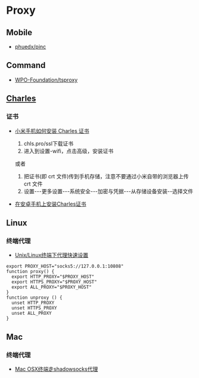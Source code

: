 # Proxy

## Mobile

- [phuedx/pinc](https://github.com/phuedx/pinc)

## Command

- [WPO-Foundation/tsproxy](https://github.com/WPO-Foundation/tsproxy)

## [Charles](https://www.charlesproxy.com)

### 证书

- [小米手机如何安装 Charles 证书](https://testerhome.com/topics/9445)

    1. chls.pro/ssl下载证书
    2. 进入到设置-wifi，点击高级，安装证书

    或者

    1. 把证书(即 crt 文件)传到手机存储，注意不要通过小米自带的浏览器上传 crt 文件
    2. 设置---更多设置---系统安全---加密与凭据---从存储设备安装--选择文件

- [在安卓手机上安装Charles证书](https://cosmeapp.github.io/2017/09/26/install-charles-certificate-android/)

## Linux

### 终端代理

- [Unix/Linux终端下代理快速设置](http://sunisdown.me/unixlinuxzhong-duan-xia-dai-li-kuai-su-she-zhi.html)

```shell
export PROXY_HOST="socks5://127.0.0.1:10808"
function proxy() {
  export HTTP_PROXY="$PROXY_HOST"
  export HTTPS_PROXY="$PROXY_HOST"
  export ALL_PROXY="$PROXY_HOST"
}
function unproxy () {
  unset HTTP_PROXY
  unset HTTPS_PROXY
  unset ALL_PROXY
}
```

## Mac

### 终端代理

- [Mac OSX终端走shadowsocks代理](https://github.com/mrdulin/blog/issues/18)

